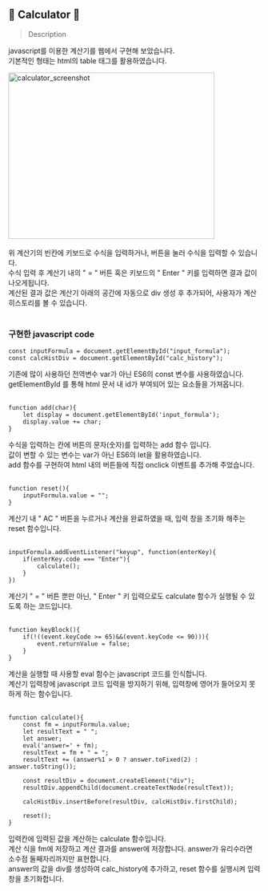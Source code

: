 ## 🧮 Calculator 🧮
> Description

javascript를 이용한 계산기를 웹에서 구현해 보았습니다.<br/>
기본적인 형태는 html의 table 태그를 활용하였습니다.

<img src="https://user-images.githubusercontent.com/60544994/87878558-f4ea1580-ca1f-11ea-9f98-b02167ff96b2.png" width="412px" height="332px" title="calculator_img" alt="calculator_screenshot"></img>
<br/><br/>
위 계산기의 빈칸에 키보드로 수식을 입력하거나, 버튼을 눌러 수식을 입력할 수 있습니다.<br/>
수식 입력 후 계산기 내의 " = " 버튼 혹은 키보드의 " Enter " 키를 입력하면 결과 값이 나오게됩니다.<br/>
계산된 결과 값은 계산기 아래의 공간에 자동으로 div 생성 후 추가되어, 사용자가 계산 히스토리를 볼 수 있습니다.<br/>
<br/>
### 구현한 javascript code
```
const inputFormula = document.getElementById("input_formula");
const calcHistDiv = document.getElementById("calc_history");
```
기존에 많이 사용하던 전역변수 var가 아닌 ES6의 const 변수를 사용하였습니다.<br/>
getElementById 를 통해 html 문서 내 id가 부여되어 있는 요소들을 가져옵니다.
<br/><br/>
```
function add(char){
    let display = document.getElementById('input_formula');
    display.value += char;
}
```
수식을 입력하는 칸에 버튼의 문자(숫자)를 입력하는 add 함수 입니다.<br/>
값이 변할 수 있는 변수는 var가 아닌 ES6의 let을 활용하였습니다.<br/>
add 함수를 구현하여 html 내의 버튼들에 직접 onclick 이벤트를 추가해 주었습니다.
<br/><br/>
```
function reset(){
    inputFormula.value = "";
}
```
계산기 내 " AC " 버튼을 누르거나 계산을 완료하였을 때, 입력 창을 초기화 해주는 reset 함수입니다.
<br/><br/>
```
inputFormula.addEventListener("keyup", function(enterKey){
    if(enterKey.code === "Enter"){
        calculate();
    }
})
```
계산기 " = " 버튼 뿐만 아닌, " Enter " 키 입력으로도 calculate 함수가 실행될 수 있도록 하는 코드입니다.
<br/><br/>
```
function keyBlock(){
    if(!((event.keyCode >= 65)&&(event.keyCode <= 90))){
        event.returnValue = false;
    }
}
```
계산을 실행할 때 사용할 eval 함수는 javascript 코드를 인식합니다.<br/>
계산기 입력창에 javascript 코드 입력을 방지하기 위해, 입력창에 영어가 들어오지 못하게 하는 함수입니다.
<br/><br/>
```
function calculate(){
    const fm = inputFormula.value;
    let resultText = " ";       
    let answer;
    eval('answer=' + fm);
    resultText = fm + " = ";
    resultText += (answer%1 > 0 ? answer.toFixed(2) : answer.toString());    
    
    const resultDiv = document.createElement("div");
    resultDiv.appendChild(document.createTextNode(resultText));
    
    calcHistDiv.insertBefore(resultDiv, calcHistDiv.firstChild);

    reset();
}
```
입력칸에 입력된 값을 계산하는 calculate 함수입니다.<br/>
계산 식을 fm에 저장하고 계산 결과를 answer에 저장합니다. answer가 유리수라면 소수점 둘째자리까지만 표현합니다.<br/>
answer의 값을 div를 생성하여 calc_history에 추가하고, reset 함수를 실행시켜 입력창을 초기화합니다.

